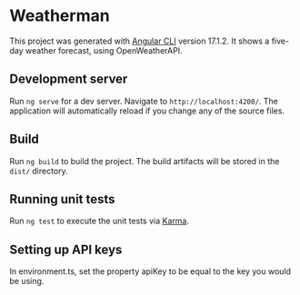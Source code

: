 # Weatherman

This project was generated with [Angular CLI](https://github.com/angular/angular-cli) version 17.1.2. It shows a five-day weather forecast, using OpenWeatherAPI.


## Development server

Run `ng serve` for a dev server. Navigate to `http://localhost:4200/`. The application will automatically reload if you change any of the source files.

## Build

Run `ng build` to build the project. The build artifacts will be stored in the `dist/` directory.

## Running unit tests

Run `ng test` to execute the unit tests via [Karma](https://karma-runner.github.io).

## Setting up API keys
In environment.ts, set the property apiKey to be equal to the key you would be using.
